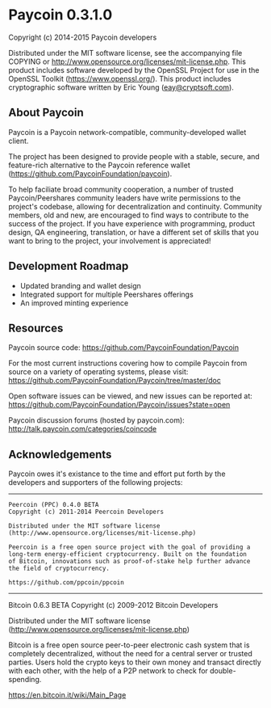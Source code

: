 Paycoin 0.3.1.0
===============

Copyright (c) 2014-2015 Paycoin developers

Distributed under the MIT software license, see the accompanying
file COPYING or http://www.opensource.org/licenses/mit-license.php.
This product includes software developed by the OpenSSL Project for use in
the OpenSSL Toolkit (https://www.openssl.org/).  This product includes
cryptographic software written by Eric Young (eay@cryptsoft.com).


About Paycoin
-------------
Paycoin is a Paycoin network-compatible, community-developed wallet client.

The project has been designed to provide people with a
stable, secure, and feature-rich alternative to the Paycoin reference
wallet (https://github.com/PaycoinFoundation/paycoin).

To help faciliate broad community cooperation, a number of trusted
Paycoin/Peershares community leaders have write permissions to the project's
codebase, allowing for decentralization and continuity. Community members,
old and new, are encouraged to find ways to contribute to the success of
the project. If you have experience with programming, product design,
QA engineering, translation, or have a different set of skills that you want to
bring to the project, your involvement is appreciated!


Development Roadmap
-------------------
* Updated branding and wallet design
* Integrated support for multiple Peershares offerings
* An improved minting experience


Resources
---------
Paycoin source code: https://github.com/PaycoinFoundation/Paycoin

For the most current instructions covering how to compile Paycoin from
source on a variety of operating systems, please visit:
https://github.com/PaycoinFoundation/Paycoin/tree/master/doc

Open software issues can be viewed, and new issues can be reported at:
https://github.com/PaycoinFoundation/Paycoin/issues?state=open

Paycoin discussion forums (hosted by paycoin.com):
http://talk.paycoin.com/categories/coincode



Acknowledgements
----------------
Paycoin owes it's existance to the time and effort put forth by
the developers and supporters of the following projects:

***

    Peercoin (PPC) 0.4.0 BETA
    Copyright (c) 2011-2014 Peercoin Developers

    Distributed under the MIT software license
    (http://www.opensource.org/licenses/mit-license.php)

    Peercoin is a free open source project with the goal of providing a
    long-term energy-efficient cryptocurrency. Built on the foundation
    of Bitcoin, innovations such as proof-of-stake help further advance
    the field of cryptocurrency.

    https://github.com/ppcoin/ppcoin

***

   Bitcoin 0.6.3 BETA
   Copyright (c) 2009-2012 Bitcoin Developers

   Distributed under the MIT software license
   (http://www.opensource.org/licenses/mit-license.php)

   Bitcoin is a free open source peer-to-peer electronic cash system that is
   completely decentralized, without the need for a central server or trusted
   parties.  Users hold the crypto keys to their own money and transact directly
   with each other, with the help of a P2P network to check for double-spending.

   https://en.bitcoin.it/wiki/Main_Page
